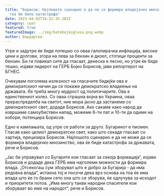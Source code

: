 ```yaml
---
title: "Борисов: Најлошото сценарио е да не се формира владејачко мнозинство,
  тоа би било катастрофа"
date: 2023-04-02T16:22:35.202Z
category: свет
featured: true
featuredImage: ../img/batebojkoglasa.png.webp
author: Вардарски
---
```


Утре и задутре ќе биде потешко со оваа галопирачка инфлација, високи цени и долгови, згора на лева за бензин и дизел, стотици проценти за бензин. Би ги повикал сите да гласаат, денеска е лесно, но утре ќе биде тешко, изјави лидерот на ГЕРБ Бојко Борисов, јави репортерот на БГНЕС.

Очекувам поголема излезност на гласачите бидејќи ова е демократскиот начин да се покаже демократско владеење на државата. Ќе треба многу мудрост од политичарите. Ова е единствениот излез. Со оваа страшна војна во Украина, оваа прераспределба на светот, ние мора јасно да застанеме со демократскиот свет, додаде Борисов. Ако сакаме како народ да извршиме самоубиствен напад, можеме 6-ти пат и 10-ти да одиме на избори, потенцира Борисов.

Едно е кампањата, од утре се работи за друго. Бугаринот е писмен. Гласав како целиот демократски свет, како што секаде гласаат со хартија, прецизира Борисов. Најлошото сценарио е да не може да се формира владејачко мнозинство, ова ќе биде катастрофа за државата, рече и Борисов.

„Јас би управувал со Бугарите кои гласаат за секоја формација“, изјави Борисов и додаде дека ГЕРБ има најголеми можности да формира влада. „Отсекогаш сум зборувал што е добро за Бугарија - да има редовна влада“, истакна тој и посочи дека врз основа на тоа ќе има влада што ќе го брани сето она што се зборува, ќе одлучува за исходот и приоритети потоа. „Има многу такви народни спасители кои зборуваат во име на народот“, рече и Борисов.
